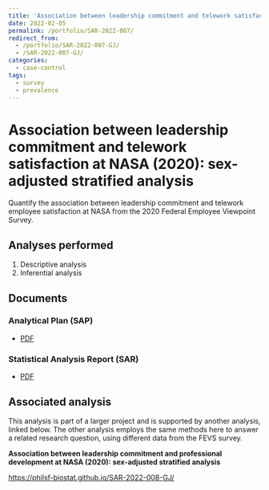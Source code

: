 ```yaml
---
title: 'Association between leadership commitment and telework satisfaction at NASA (2020): sex-adjusted stratified analysis'
date: 2022-02-05
permalink: /portfolio/SAR-2022-007/
redirect_from:
  - /portfolio/SAR-2022-007-GJ/
  - /SAR-2022-007-GJ/
categories:
  - case-control
tags:
  - survey
  - prevalence
---
```


# Association between leadership commitment and telework satisfaction at NASA (2020): sex-adjusted stratified analysis

Quantify the association between leadership commitment and telework employee satisfaction at NASA from the 2020 Federal Employee Viewpoint Survey.

## Analyses performed

1. Descriptive analysis
1. Inferential analysis

## Documents

### Analytical Plan (SAP)

- [PDF][sap]

### Statistical Analysis Report (SAR)

- [PDF][sar]

## Associated analysis

This analysis is part of a larger project and is supported by another analysis, linked below.
The other analysis employs the same methods here to answer a related research question, using different data from the FEVS survey.

**Association between leadership commitment and professional development at NASA (2020): sex-adjusted stratified analysis**

<https://philsf-biostat.github.io/SAR-2022-008-GJ/>

<!-- --- -->

[sap]: /files/SAP-2022-007-GJ-v02.pdf
[sar]: /files/SAR-2022-007-GJ-v02.pdf
